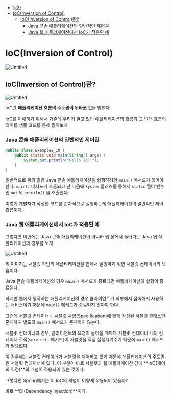 * [목차](#목차)
* [IoC(Inversion of Control)](#iocinversion-of-control)
    + [IoC(Inversion of Control)란?](#iocinversion-of-control란)
        + [Java 콘솔 애플리케이션의 일반적인 제어권](#java-콘솔-애플리케이션의-일반적인-제어권)
        + [Java 웹 애플리케이션에서 IoC가 적용된 예](#java-웹-애플리케이션에서-ioc가-적용된-예)

# IoC(Inversion of Control)

![Untitled](https://s3.us-west-2.amazonaws.com/secure.notion-static.com/1e5d0ec7-b273-4fce-b930-6d32f5116f54/Untitled.png?X-Amz-Algorithm=AWS4-HMAC-SHA256&X-Amz-Content-Sha256=UNSIGNED-PAYLOAD&X-Amz-Credential=AKIAT73L2G45EIPT3X45%2F20221011%2Fus-west-2%2Fs3%2Faws4_request&X-Amz-Date=20221011T115037Z&X-Amz-Expires=86400&X-Amz-Signature=ec75d37b0aa7101ad8673beb831d65358ef7f1959c2cee54eb420fd834e81129&X-Amz-SignedHeaders=host&response-content-disposition=filename%20%3D%22Untitled.png%22&x-id=GetObject)

## IoC(Inversion of Control)란?

![Untitled](https://s3.us-west-2.amazonaws.com/secure.notion-static.com/32c56b15-6ea8-45ba-b870-a6c03241e5f2/Untitled.png?X-Amz-Algorithm=AWS4-HMAC-SHA256&X-Amz-Content-Sha256=UNSIGNED-PAYLOAD&X-Amz-Credential=AKIAT73L2G45EIPT3X45%2F20221011%2Fus-west-2%2Fs3%2Faws4_request&X-Amz-Date=20221011T115024Z&X-Amz-Expires=86400&X-Amz-Signature=ef1bca7e2bc9aff5d2acb8406394fb050db7fdc07f85a789eb5f12d1c873d729&X-Amz-SignedHeaders=host&response-content-disposition=filename%20%3D%22Untitled.png%22&x-id=GetObject)

IoC란 **애플리케이션 흐름의 주도권이 뒤바뀐 것**을 말한다.

IoC를 이해하기 위해서 기존에 우리가 알고 있던 애플리케이션의 흐름과 그 반대 흐름의 의미를 샘플 코드를 통해 알아보자

### Java 콘솔 애플리케이션의 일반적인 제어권

```java
public class Example2_10 {
	public static void main(String[] args) {
		System.out.println("Hello IoC!");
	}
}
```

일반적으로 위와 같은 Java 콘솔 애플리케이션을 실행하려면 `main()` 메서드가 있어야 한다. `main()` 메서드가 호출되고 난 다음에 `System` 클래스를 통해서 `static` 멤버 변수인 `out` 의 `println()` 을 호출한다.

이렇게 개발자가 작성한 코드를 순차적으로 실행하는게 애플리케이션의 일반적인 제어 흐름이다. 

### Java 웹 애플리케이션에서 IoC가 적용된 예

그렇다면 이번에는 Java 콘솔 애플리케이션이 아니라 웹 상에서 돌아가는 Java 웹 애플리케이션의 경우를 보자

![Untitled](https://s3.us-west-2.amazonaws.com/secure.notion-static.com/568bf20f-5ee7-484f-ac0c-483e67c576d3/Untitled.png?X-Amz-Algorithm=AWS4-HMAC-SHA256&X-Amz-Content-Sha256=UNSIGNED-PAYLOAD&X-Amz-Credential=AKIAT73L2G45EIPT3X45%2F20221011%2Fus-west-2%2Fs3%2Faws4_request&X-Amz-Date=20221011T115050Z&X-Amz-Expires=86400&X-Amz-Signature=2e094d4c05c42fc09af8ac2503fca834c3f132fbc0f3328b18b48e5d972fc97c&X-Amz-SignedHeaders=host&response-content-disposition=filename%20%3D%22Untitled.png%22&x-id=GetObject)

위 이미지는 서블릿 기반의 애플리케이션을 웹에서 실행하기 위한 서블릿 컨테이너의 모습이다. 

Java 콘솔 애플리케이션의 경우 `main()` 메서드가 종료되면 애플리케이션의 실행이 종료된다.

하지만 웹에서 동작하는 애플리케이션의 경우 클라이언트가 외부에서 접속해서 사용하는 서비스이기 때문에 `main()` 메서드가 종료되지 않아야 한다. 

그런데 서블릿 컨테이너는 서블릿 사양(Specification)에 맞게 작성된 서블릿 클래스만 존재하지 별도의 `main()` 메서드가 존재하지 않는다.

서블릿 컨테이너의 경우, 클라이언트의 요청이 들어올 때마다 서블릿 컨테이너 내의 컨테이너 로직(`service()` 메서드)이 서블릿을 직접 실행시켜주기 때문에 `main()` 메서드가 필요없다.

이 경우에는 서블릿 컨테이너가 서블릿을 제어하고 있기 때문에 애플리케이션의 주도권은 서블릿 컨테이너에 있다. 이 부분이 바로 서블릿과 웹 애플리케이션 간에 **IoC(제어의 역전)**의 개념이 적용되어 있는 것이다.

그렇다면 Spring에서는 이 IoC의 개념이 어떻게 적용되어 있을까?

바로 **DI(Dependency Injection)**이다.